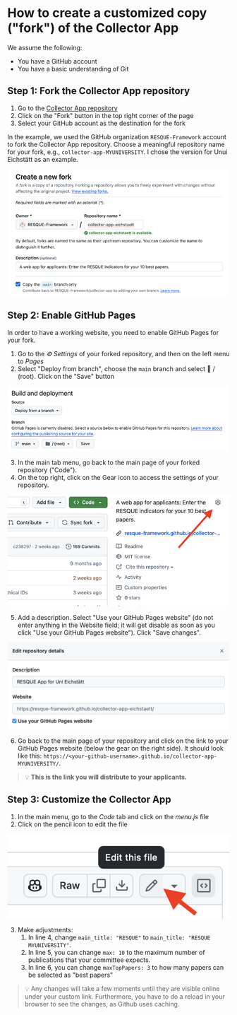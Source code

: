 # How to create a customized copy ("fork") of the Collector App

We assume the following:

- You have a GitHub account
- You have a basic understanding of Git


## Step 1: Fork the Collector App repository

1. Go to the [Collector App repository](https://github.com/RESQUE-Framework/collector-app)
2. Click on the "Fork" button in the top right corner of the page
3. Select your GitHub account as the destination for the fork

In the example, we used the GitHub organization `RESQUE-Framework` account to fork the Collector App repository. Choose a meaningful repository name for your fork, e.g., `collector-app-MYUNIVERSITY`. I chose the version for Unui Eichstätt as an example.

![](img/fork1.png)

## Step 2: Enable GitHub Pages

In order to have a working website, you need to enable GitHub Pages for your fork.

1. Go to the *:gear: Settings* of your forked repository, and then on the left menu to *Pages*
2. Select "Deploy from branch", choose the `main` branch and select :file_folder: / (root). Click on the "Save" button

![](img/fork2.png)

3. In the main tab menu, go back to the main page of your forked repository ("Code").
4. On the top right, click on the Gear icon to access the settings of your repository.

![](img/fork3.png)

5. Add a description. Select "Use your GitHub Pages website" (do not enter anything in the Website field; it will get disable as soon as you click "Use your GitHub Pages website"). Click "Save changes".

![](img/fork4.png)

6. Go back to the main page of your repository and click on the link to your GitHub Pages website (below the gear on the right side). It should look like this: `https://<your-github-username>.github.io/collector-app-MYUNIVERSITY/`.

> :bulb: **This is the link you will distribute to your applicants.**


## Step 3: Customize the Collector App

1. In the main menu, go to the *Code* tab and click on the *menu.js* file
2. Click on the pencil icon to edit the file

![](img/fork5.png)

3. Make adjustments:
   1. In line 4, change `main_title: "RESQUE"` to `main_title: "RESQUE MYUNIVERSITY"`.
   2. In line 5, you can change `max: 10` to the maximum number of publications that your committee expects.
   3. In line 6, you can change `maxTopPapers: 3` to how many papers can be selected as "best papers"



> :bulb: Any changes will take a few moments until they are visible online under your custom link. Furthermore, you have to do a reload in your browser to see the changes, as Github uses caching.